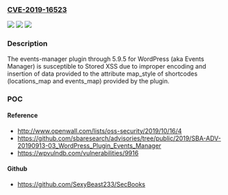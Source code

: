 ### [CVE-2019-16523](https://cve.mitre.org/cgi-bin/cvename.cgi?name=CVE-2019-16523)
![](https://img.shields.io/static/v1?label=Product&message=n%2Fa&color=blue)
![](https://img.shields.io/static/v1?label=Version&message=n%2Fa&color=blue)
![](https://img.shields.io/static/v1?label=Vulnerability&message=n%2Fa&color=brighgreen)

### Description

The events-manager plugin through 5.9.5 for WordPress (aka Events Manager) is susceptible to Stored XSS due to improper encoding and insertion of data provided to the attribute map_style of shortcodes (locations_map and events_map) provided by the plugin.

### POC

#### Reference
- http://www.openwall.com/lists/oss-security/2019/10/16/4
- https://github.com/sbaresearch/advisories/tree/public/2019/SBA-ADV-20190913-03_WordPress_Plugin_Events_Manager
- https://wpvulndb.com/vulnerabilities/9916

#### Github
- https://github.com/SexyBeast233/SecBooks

